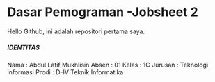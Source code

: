 # Dasar Pemograman -Jobsheet 2

Hello Github, ini adalah repositori pertama saya.

##### IDENTITAS #####
Nama    : Abdul Latif Mukhlisin
Absen   : 01
Kelas   : 1C
Jurusan : Teknologi informasi
Prodi   : D-IV Teknik Informatika